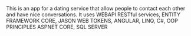 This is an app for a dating service that allow people to contact each other and have nice conversations.
It uses WEBAPI RESTful services, ENTITY FRAMEWORK CORE, JASON WEB TOKENS, ANGULAR, LINQ, C#, OOP PRINCIPLES
ASPNET CORE, SQL SERVER
